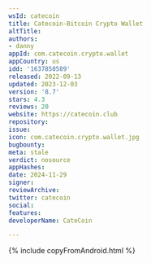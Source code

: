 ```yaml
---
wsId: catecoin
title: Catecoin-Bitcoin Crypto Wallet
altTitle: 
authors:
- danny
appId: com.catecoin.crypto.wallet
appCountry: us
idd: '1637850589'
released: 2022-09-13
updated: 2023-12-03
version: '8.7'
stars: 4.3
reviews: 20
website: https://catecoin.club
repository: 
issue: 
icon: com.catecoin.crypto.wallet.jpg
bugbounty: 
meta: stale
verdict: nosource
appHashes: 
date: 2024-11-29
signer: 
reviewArchive: 
twitter: catecoin
social: 
features: 
developerName: CateCoin

---
```


{% include copyFromAndroid.html %}
